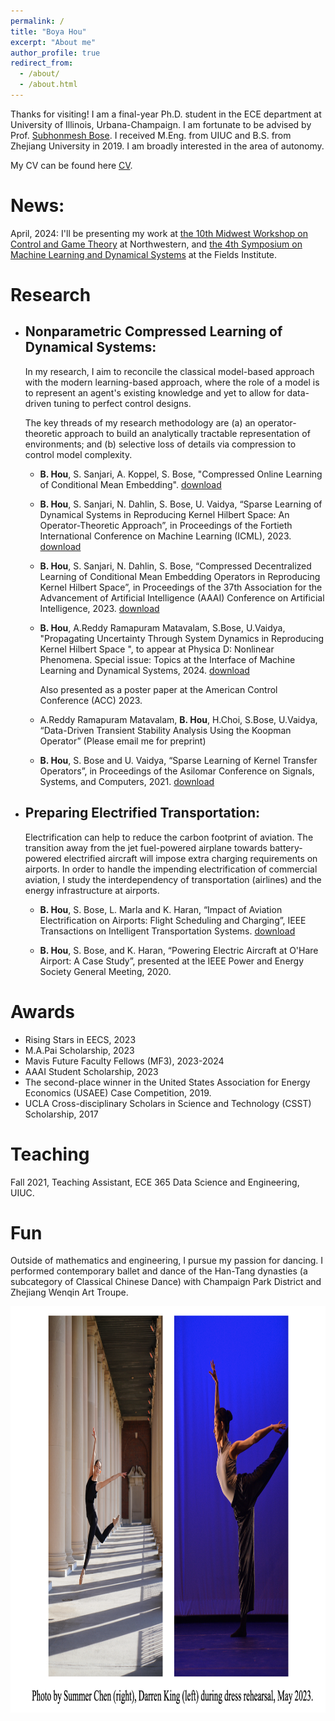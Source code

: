 ```yaml
---
permalink: /
title: "Boya Hou"
excerpt: "About me"
author_profile: true
redirect_from: 
  - /about/
  - /about.html
---
```



Thanks for visiting! I am a final-year Ph.D. student in the ECE department at University of Illinois, Urbana-Champaign. I am fortunate to be advised by Prof. [Subhonmesh Bose](http://boses.ece.illinois.edu/). I received M.Eng. from UIUC and B.S. from Zhejiang University in 2019. I am broadly interested in the area of autonomy. 

My CV can be found here [CV](../assets/BoyaCV.pdf).

# News:
April, 2024: I'll be presenting my work at [the 10th Midwest Workshop on Control and Game Theory](https://mwcgt2024.northwestern.edu/) at Northwestern, and [the 4th Symposium on Machine Learning and Dynamical Systems](https://sites.google.com/site/boumedienehamzi/home/fourth-symposium-on-machine-learning-and-dynamical-systems) at the Fields Institute.

# Research

- ## Nonparametric Compressed Learning of Dynamical Systems:

   In my research, I aim to reconcile the classical model-based approach with the modern learning-based approach, where the role of a model is to represent an agent's existing knowledge and yet to allow for data-driven tuning to perfect control designs.

  The key threads of my research methodology are (a) an operator-theoretic approach to build an analytically tractable representation of environments; and (b) selective loss of details via compression to control model complexity.

  - **B. Hou**, S. Sanjari, A. Koppel, S. Bose, "Compressed Online Learning of Conditional Mean Embedding". [download](../assets/COLT2024.pdf)
 
  - **B. Hou**, S. Sanjari, N. Dahlin, S. Bose, U. Vaidya, “Sparse Learning of Dynamical Systems in Reproducing Kernel Hilbert Space: An Operator-Theoretic Approach”, in Proceedings of the Fortieth International Conference on Machine Learning (ICML), 2023. [download](../assets/ICML_2023.pdf)

  - **B. Hou**, S. Sanjari, N. Dahlin, S. Bose, “Compressed Decentralized Learning of Conditional Mean Embedding Operators in Reproducing Kernel Hilbert Space”, in Proceedings of the 37th Association for the Advancement of Artificial Intelligence (AAAI) Conference on Artificial Intelligence, 2023. [download](../assets/AAAI_2023.pdf)

  - **B. Hou**, A.Reddy Ramapuram Matavalam, S.Bose, U.Vaidya, "Propagating Uncertainty Through System Dynamics in Reproducing Kernel Hilbert Space ", to appear at Physica D: Nonlinear Phenomena. Special issue: Topics at the Interface of Machine Learning and Dynamical Systems, 2024. [download](../assets/PHYSD.pdf)
    
    Also presented as a poster paper at the American Control Conference (ACC) 2023.

  - A.Reddy Ramapuram Matavalam, **B. Hou**, H.Choi, S.Bose, U.Vaidya, “Data-Driven Transient Stability Analysis Using the Koopman Operator” (Please email me for preprint)
    
  - **B. Hou**, S. Bose and U. Vaidya, “Sparse Learning of Kernel Transfer Operators”, in Proceedings of the Asilomar Conference on Signals, Systems, and Computers, 2021. [download](../assets/Asilomar2021.pdf)


- ## Preparing Electrified Transportation:
   Electrification can help to reduce the carbon footprint of aviation. The transition away from the jet fuel-powered airplane towards battery-powered electrified aircraft will impose extra charging requirements on airports. In order to handle the impending electrification of commercial aviation, I study the interdependency of transportation (airlines) and the energy infrastructure at airports.

  - **B. Hou**, S. Bose, L. Marla and K. Haran, “Impact of Aviation Electrification on Airports: Flight Scheduling and Charging”, IEEE Transactions on Intelligent Transportation Systems. [download](../assets/HEA_ITS.pdf)

  - **B. Hou**, S. Bose, and K. Haran, “Powering Electric Aircraft at O'Hare Airport: A Case Study”, presented at the IEEE Power and Energy Society General Meeting, 2020.

# Awards
- Rising Stars in EECS, 2023
- M.A.Pai Scholarship, 2023
-	Mavis Future Faculty Fellows (MF3), 2023-2024
- AAAI Student Scholarship, 2023
- The second-place winner in the United States Association for Energy Economics (USAEE) Case Competition, 2019.
- UCLA Cross-disciplinary Scholars in Science and Technology (CSST) Scholarship, 2017

# Teaching
Fall 2021, Teaching Assistant, ECE 365 Data Science and Engineering, UIUC.

# Fun
Outside of mathematics and engineering, I pursue my passion for dancing. I performed contemporary ballet and dance of the Han-Tang dynasties (a subcategory of Classical Chinese Dance) with Champaign Park District and Zhejiang Wenqin Art Troupe. 

<img src="../assets/dance.jpeg" title="Photo by Darren King." width="650" height="650"  >






